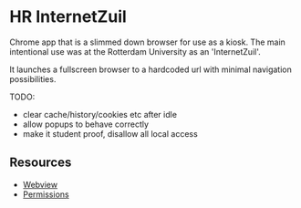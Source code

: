 # HR InternetZuil

Chrome app that is a slimmed down browser for use as a kiosk.
The main intentional use was at the Rotterdam University as an 'InternetZuil'.

It launches a fullscreen browser to a hardcoded url with minimal navigation possibilities.

TODO:

- clear cache/history/cookies etc after idle
- allow popups to behave correctly
- make it student proof, disallow all local access

## Resources

* [Webview](http://developer.chrome.com/apps/app_external.html#webview)
* [Permissions](http://developer.chrome.com/apps/manifest.html#permissions)


